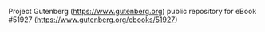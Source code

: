 Project Gutenberg (https://www.gutenberg.org) public repository for
eBook #51927 (https://www.gutenberg.org/ebooks/51927)

